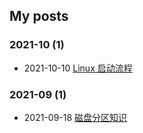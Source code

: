 ## My posts  
### **2021-10** (1)  
- 2021-10-10 [Linux 启动流程](https://blog.x2b.net/4291230975/)  
  
  
### **2021-09** (1)  
- 2021-09-18 [磁盘分区知识](https://blog.x2b.net/3200821655/)  
  
